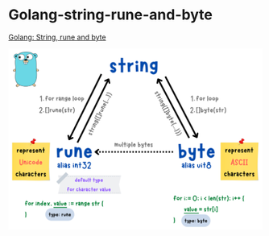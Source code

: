 # Golang-string-rune-and-byte
[Golang: String, rune and byte](https://yuminlee2.medium.com/go-string-rune-and-byte-efd2aa6034f6)

![string-rune-byte-summary-card](https://github.com/ClaireLee22/Go-string-rune-and-byte/blob/main/images/string-rune-byte.png)
